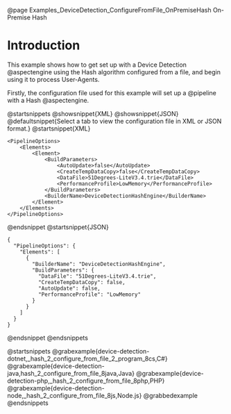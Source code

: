 @page Examples_DeviceDetection_ConfigureFromFile_OnPremiseHash On-Premise Hash

# Introduction

This example shows how to get set up with a Device Detection @aspectengine using the Hash algorithm
configured from a file, and begin using it to process User-Agents.

Firstly, the configuration file used for this example will set up a @pipeline with a Hash @aspectengine.

@startsnippets
@showsnippet{XML}
@showsnippet{JSON}
@defaultsnippet{Select a tab to view the configuration file in XML or JSON format.}
@startsnippet{XML}
```{xml}
<PipelineOptions>
    <Elements>
        <Element>
            <BuildParameters>
                <AutoUpdate>false</AutoUpdate>
                <CreateTempDataCopy>false</CreateTempDataCopy>
                <DataFile>51Degrees-LiteV3.4.trie</DataFile>
                <PerformanceProfile>LowMemory</PerformanceProfile>
            </BuildParameters>
            <BuilderName>DeviceDetectionHashEngine</BuilderName>
        </Element>
    </Elements>
</PipelineOptions>
```
@endsnippet
@startsnippet{JSON}
```{json}
{
  "PipelineOptions": {
    "Elements": [
      {
        "BuilderName": "DeviceDetectionHashEngine",
        "BuildParameters": {
          "DataFile": "51Degrees-LiteV3.4.trie",
          "CreateTempDataCopy": false,
          "AutoUpdate": false,
          "PerformanceProfile": "LowMemory"
        }
      }
    ]
  }
}
```
@endsnippet
@endsnippets

@startsnippets
@grabexample{device-detection-dotnet,_hash_2_configure_from_file_2_program_8cs,C#}
@grabexample{device-detection-java,hash_2_configure_from_file_8java,Java}
@grabexample{device-detection-php,_hash_2_configure_from_file_8php,PHP}
@grabexample{device-detection-node,_hash_2_configure_from_file_8js,Node.js}
@grabbedexample
@endsnippets
